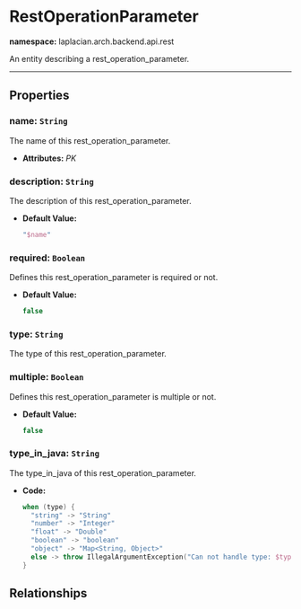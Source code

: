 

# **RestOperationParameter**
**namespace:** laplacian.arch.backend.api.rest

An entity describing a rest_operation_parameter.



---

## Properties

### name: `String`
The name of this rest_operation_parameter.
- **Attributes:** *PK*

### description: `String`
The description of this rest_operation_parameter.
- **Default Value:**
  ```kotlin
  "$name"
  ```

### required: `Boolean`
Defines this rest_operation_parameter is required or not.
- **Default Value:**
  ```kotlin
  false
  ```

### type: `String`
The type of this rest_operation_parameter.

### multiple: `Boolean`
Defines this rest_operation_parameter is multiple or not.
- **Default Value:**
  ```kotlin
  false
  ```

### type_in_java: `String`
The type_in_java of this rest_operation_parameter.
- **Code:**
  ```kotlin
  when (type) {
    "string" -> "String"
    "number" -> "Integer"
    "float" -> "Double"
    "boolean" -> "boolean"
    "object" -> "Map<String, Object>"
    else -> throw IllegalArgumentException("Can not handle type: $type")
  }
  ```

## Relationships
